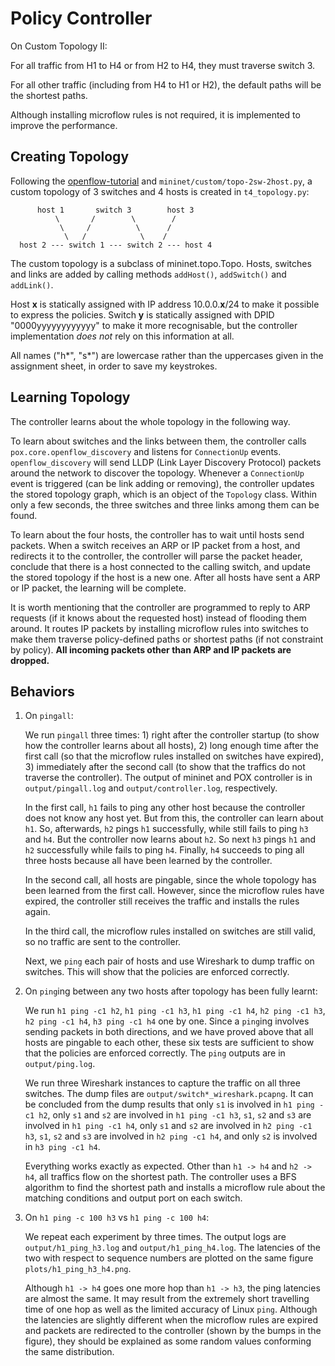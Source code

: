 # Policy Controller

On Custom Topology II:

For all traffic from H1 to H4 or from H2 to H4, they must traverse switch 3.

For all other traffic (including from H4 to H1 or H2), the default paths will be the shortest paths.

Although installing microflow rules is not required, it is implemented to improve the performance.

## Creating Topology

Following the [openflow-tutorial](https://github.com/mininet/openflow-tutorial/wiki/Router-Exercise) and `mininet/custom/topo-2sw-2host.py`, a custom topology of 3 switches and 4 hosts is created in `t4_topology.py`:

```
      host 1       switch 3        host 3
          \       /        \        /
           \     /          \      /
            \   /            \    /
  host 2 --- switch 1 --- switch 2 --- host 4
```

The custom topology is a subclass of mininet.topo.Topo. Hosts, switches and links are added by calling methods `addHost()`, `addSwitch()` and `addLink()`.

Host __x__ is statically assigned with IP address 10.0.0.__x__/24 to make it possible to express the policies. Switch __y__ is statically assigned with DPID "0000yyyyyyyyyyyy" to make it more recognisable, but the controller implementation *does not* rely on this information at all.

All names ("h\*", "s\*") are lowercase rather than the uppercases given in the assignment sheet, in order to save my keystrokes.

## Learning Topology

The controller learns about the whole topology in the following way.

To learn about switches and the links between them, the controller calls `pox.core.openflow_discovery` and listens for `ConnectionUp` events. `openflow_discovery` will send LLDP (Link Layer Discovery Protocol) packets around the network to discover the topology. Whenever a `ConnectionUp` event is triggered (can be link adding or removing), the controller updates the stored topology graph, which is an object of the `Topology` class. Within only a few seconds, the three switches and three links among them can be found.

To learn about the four hosts, the controller has to wait until hosts send packets. When a switch receives an ARP or IP packet from a host, and redirects it to the controller, the controller will parse the packet header, conclude that there is a host connected to the calling switch, and update the stored topology if the host is a new one. After all hosts have sent a ARP or IP packet, the learning will be complete.

It is worth mentioning that the controller are programmed to reply to ARP requests (if it knows about the requested host) instead of flooding them around. It routes IP packets by installing microflow rules into switches to make them traverse policy-defined paths or shortest paths (if not constraint by policy). **All incoming packets other than ARP and IP packets are dropped.**

## Behaviors

1. On `pingall`:

    We run `pingall` three times: 1) right after the controller startup (to show how the controller learns about all hosts), 2) long enough time after the first call (so that the microflow rules installed on switches have expired), 3) immediately after the second call (to show that the traffics do not traverse the controller). The output of mininet and POX controller is in `output/pingall.log` and `output/controller.log`, respectively.

    In the first call, `h1` fails to ping any other host because the controller does not know any host yet. But from this, the controller can learn about `h1`. So, afterwards, `h2` pings `h1` successfully, while still fails to ping `h3` and `h4`. But the controller now learns about `h2`. So next `h3` pings `h1` and `h2` successfully while fails to ping `h4`. Finally, `h4` succeeds to ping all three hosts because all have been learned by the controller.

    In the second call, all hosts are pingable, since the whole topology has been learned from the first call. However, since the microflow rules have expired, the controller still receives the traffic and installs the rules again.

    In the third call, the microflow rules installed on switches are still valid, so no traffic are sent to the controller.

    Next, we `ping` each pair of hosts and use Wireshark to dump traffic on switches. This will show that the policies are enforced correctly.

2. On `ping`ing between any two hosts after topology has been fully learnt:

    We run `h1 ping -c1 h2`, `h1 ping -c1 h3`, `h1 ping -c1 h4`, `h2 ping -c1 h3`, `h2 ping -c1 h4`, `h3 ping -c1 h4` one by one. Since a `ping`ing involves sending packets in both directions, and we have proved above that all hosts are pingable to each other, these six tests are sufficient to show that the policies are enforced correctly. The `ping` outputs are in `output/ping.log`.

    We run three Wireshark instances to capture the traffic on all three switches. The dump files are `output/switch*_wireshark.pcapng`. It can be concluded from the dump results that only `s1` is involved in `h1 ping -c1 h2`, only `s1` and `s2` are involved in `h1 ping -c1 h3`, `s1`, `s2` and `s3` are involved in `h1 ping -c1 h4`, only `s1` and `s2` are involved in `h2 ping -c1 h3`, `s1`, `s2` and `s3` are involved in `h2 ping -c1 h4`, and only `s2` is involved in `h3 ping -c1 h4`. 

    Everything works exactly as expected. Other than `h1 -> h4` and `h2 -> h4`, all traffics flow on the shortest path. The controller uses a BFS algorithm to find the shortest path and installs a microflow rule about the matching conditions and output port on each switch.

3. On `h1 ping -c 100 h3` vs `h1 ping -c 100 h4`:
 
    We repeat each experiment by three times. The output logs are `output/h1_ping_h3.log` and `output/h1_ping_h4.log`. The latencies of the two with respect to sequence numbers are plotted on the same figure `plots/h1_ping_h3_h4.png`.

    Although `h1 -> h4` goes one more hop than `h1 -> h3`, the ping latencies are almost the same. It may result from the extremely short travelling time of one hop as well as the limited accuracy of Linux `ping`. Although the latencies are slightly different when the microflow rules are expired and packets are redirected to the controller (shown by the bumps in the figure), they should be explained as some random values conforming the same distribution.

